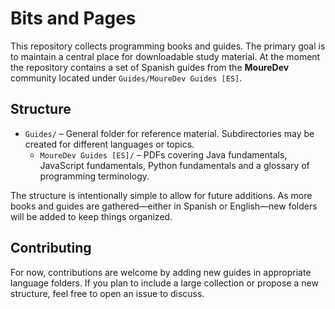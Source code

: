 # Bits and Pages

This repository collects programming books and guides. The primary goal is to maintain a central place for downloadable study material. At the moment the repository contains a set of Spanish guides from the **MoureDev** community located under `Guides/MoureDev Guides [ES]`.

## Structure

- `Guides/` – General folder for reference material. Subdirectories may be created for different languages or topics.
  - `MoureDev Guides [ES]/` – PDFs covering Java fundamentals, JavaScript fundamentals, Python fundamentals and a glossary of programming terminology.

The structure is intentionally simple to allow for future additions. As more books and guides are gathered—either in Spanish or English—new folders will be added to keep things organized.

## Contributing

For now, contributions are welcome by adding new guides in appropriate language folders. If you plan to include a large collection or propose a new structure, feel free to open an issue to discuss.


